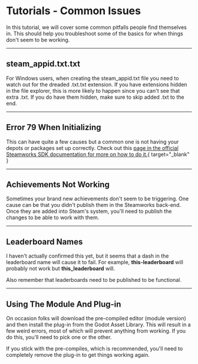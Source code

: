# Tutorials - Common Issues</h1>

In this tutorial, we will cover some common pitfalls people find themselves in.  This should help you troubleshoot some of the basics for when things don't seem to be working.

---

## steam_appid.txt.txt

For Windows users, when creating the steam_appid.txt file you need to watch out for the dreaded .txt.txt extension.  If you have extensions hidden in the file explorer, this is more likely to happen since you can't see that extra .txt.  If you do have them hidden, make sure to skip added .txt to the end.

---

## Error 79 When Initializing

This can have quite a few causes but a common one is not having your depots or packages set up correctly.  Check out this [page in the official Steamworks SDK documentation for more on how to do it.](https://partner.steamgames.com/doc/store/application/packages){ target="_blank" }

------

## Achievements Not Working

Sometimes your brand new achievements don't seem to be triggering.  One cause can be that you didn't publish them in the Steamworks back-end.  Once they are added into Steam's system, you'll need to publish the changes to be able to work with them.

---

## Leaderboard Names

I haven't actually confirmed this yet, but it seems that a dash in the leaderboard name will cause it to fail.  For example, **this-leaderboard** will probably not work but **this_leaderboard** will.

Also remember that leaderboards need to be published to be functional.

---

## Using The Module And Plug-in

On occasion folks will download the pre-compiled editor (module version) and then install the plug-in from the Godot Asset Library.  This will result in a few weird errors, most of which will prevent anything from working.  If you do this, you'll need to pick one or the other.

If you stick with the pre-compiles, which is recommended, you'll need to completely remove the plug-in to get things working again.